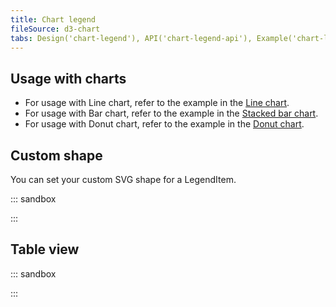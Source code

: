```yaml
---
title: Chart legend
fileSource: d3-chart
tabs: Design('chart-legend'), API('chart-legend-api'), Example('chart-legend-code'), Changelog('d3-chart-changelog')
---
```


## Usage with charts

- For usage with Line chart, refer to the example in the [Line chart](/data-display/line-chart/line-chart-d3-code#legend-and-symbols-for-dots).
- For usage with Bar chart, refer to the example in the [Stacked bar chart](/data-display/stacked-bar-chart/stacked-bar-chart-d3-code#legend-and-pattern-fill).
- For usage with Donut chart, refer to the example in the [Donut chart](/data-display/donut-chart/donut-chart-d3-code#legend-and-pattern-fill).

## Custom shape

You can set your custom SVG shape for a LegendItem.

::: sandbox

<script lang="tsx">
  export Demo from './examples/custom-shape-as-legenditem.tsx';
</script>

:::

## Table view

::: sandbox

<script lang="tsx">
  export Demo from './examples/table-view.tsx';
</script>

:::
